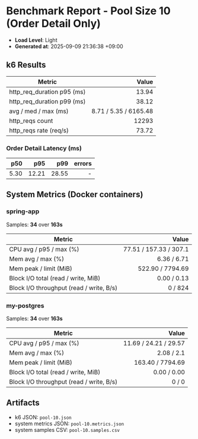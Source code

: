 ﻿# Benchmark Report - Pool Size 10 (Order Detail Only)

- **Load Level**: Light
- **Generated at**: 2025-09-09 21:36:38 +09:00

## k6 Results

| Metric | Value |
|---|---:|
| http_req_duration p95 (ms) | 13.94 |
| http_req_duration p99 (ms) | 38.12 |
| avg / med / max (ms) | 8.71 / 5.35 / 6165.48 |
| http_reqs count | 12293 |
| http_reqs rate (req/s) | 73.72 |

### Order Detail Latency (ms)

| p50 | p95 | p99 | errors |
|---:|---:|---:|---:|
| 5.30 | 12.21 | 28.55 | - |

## System Metrics (Docker containers)

### spring-app

Samples: **34** over **163s**

| Metric | Value |
|---|---:|
| CPU avg / p95 / max (%) | 77.51 / 157.33 / 307.1 |
| Mem avg / max (%) | 6.36 / 6.71 |
| Mem peak / limit (MiB) | 522.90 / 7794.69 |
| Block I/O total (read / write, MiB) | 0.00 / 0.13 |
| Block I/O throughput (read / write, B/s) | 0 / 824 |

### my-postgres

Samples: **34** over **163s**

| Metric | Value |
|---|---:|
| CPU avg / p95 / max (%) | 11.69 / 24.21 / 29.57 |
| Mem avg / max (%) | 2.08 / 2.1 |
| Mem peak / limit (MiB) | 163.40 / 7794.69 |
| Block I/O total (read / write, MiB) | 0.00 / 0.00 |
| Block I/O throughput (read / write, B/s) | 0 / 0 |

## Artifacts

- k6 JSON: `pool-10.json`
- system metrics JSON: `pool-10.metrics.json`
- system samples CSV: `pool-10.samples.csv`

